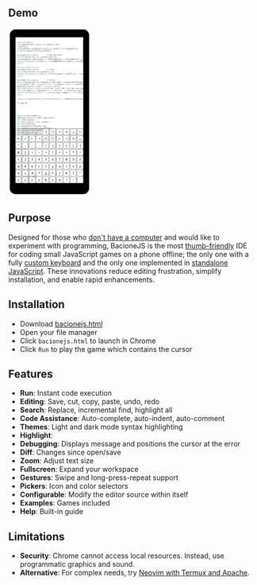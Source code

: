 ## Demo
<a href="//bacionejs.github.io/editor/bacionejs.html" target="_blank">
    <img src="README.jpg" width="33%" />
</a>

## Purpose
Designed for those who [don't have a computer](https://www.google.com/search?q=philippines+computer+ownership) and would like to experiment with programming, BacioneJS is the most [thumb-friendly](https://youtu.be/lx6Pf-KflcQ?si=jBlJVh4iwFUp_Nj8) IDE for coding small JavaScript games on a phone offline; the only one with a fully [custom keyboard](//github.com/search?q=ide+%22custom+keyboard%22&type=repositories) and the only one implemented in [standalone JavaScript](//github.com/search?q=standalone+javascript+ide+language%3Ahtml&type=repositories). These innovations reduce editing frustration, simplify installation, and enable rapid enhancements. 

## Installation
- Download [bacionejs.html](https://raw.githubusercontent.com/bacionejs/editor/main/bacionejs.html)
- Open your file manager
- Click `bacionejs.html` to launch in Chrome
- Click `Run` to play the game which contains the cursor

## Features
- **Run**: Instant code execution    
- **Editing**: Save, cut, copy, paste, undo, redo
- **Search**: Replace, incremental find, highlight all
- **Code Assistance**: Auto-complete, auto-indent, auto-comment  
- **Themes**: Light and dark mode syntax highlighting  
- **Highlight**:   
- **Debugging**: Displays message and positions the cursor at the error  
- **Diff**: Changes since open/save  
- **Zoom**: Adjust text size  
- **Fullscreen**: Expand your workspace  
- **Gestures**: Swipe and long-press-repeat support  
- **Pickers**: Icon and color selectors  
- **Configurable**: Modify the editor source within itself  
- **Examples**: Games included
- **Help**: Built-in guide
   
## Limitations
- **Security**: Chrome cannot access local resources. Instead, use programmatic graphics and sound.
- **Alternative**: For complex needs, try [Neovim with Termux and Apache](https://github.com/bacionejs/termux).

